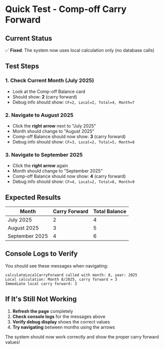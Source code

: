 # Quick Test - Comp-off Carry Forward

## Current Status

✅ **Fixed**: The system now uses local calculation only (no database calls)

## Test Steps

### 1. **Check Current Month (July 2025)**

- Look at the Comp-off Balance card
- Should show: **2** (carry forward)
- Debug info should show: `CF=2, Local=2, Total=4, Month=7`

### 2. **Navigate to August 2025**

- Click the **right arrow** next to "July 2025"
- Month should change to "August 2025"
- Comp-off Balance should now show: **3** (carry forward)
- Debug info should show: `CF=3, Local=2, Total=5, Month=8`

### 3. **Navigate to September 2025**

- Click the **right arrow** again
- Month should change to "September 2025"
- Comp-off Balance should now show: **4** (carry forward)
- Debug info should show: `CF=4, Local=2, Total=6, Month=9`

## Expected Results

| Month          | Carry Forward | Total Balance |
| -------------- | ------------- | ------------- |
| July 2025      | 2             | 4             |
| August 2025    | 3             | 5             |
| September 2025 | 4             | 6             |

## Console Logs to Verify

You should see these messages when navigating:

```
calculateLocalCarryForward called with month: 8, year: 2025
Local calculation: Month 8/2025, carry forward = 3
Immediate local carry forward: 3
```

## If It's Still Not Working

1. **Refresh the page** completely
2. **Check console logs** for the messages above
3. **Verify debug display** shows the correct values
4. **Try navigating** between months using the arrows

The system should now work correctly and show the proper carry forward values!
